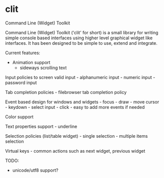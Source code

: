 clit
====

Command Line (Widget) Toolkit

Command Line (Widget) Toolkit ('clit' for short) is a small library for writing simple
console based interfaces using higher level graphical widget like interfaces.
It has been designed to be simple to use, extend and integrate. 

Current features:

* Animation support
    - sideways scrolling text 

Input policies to screen valid input
    - alphanumeric input
    - numeric input
    - password input

Tab completion policies
    - filebrowser tab completion policy

Event based design for windows and widgets
    - focus
    - draw
    - move cursor
    - keydown
    - select input
    - click
    - easy to add more events if needed

Color support

Text properties support
    - underline

Selection policies (list/table widget)
    - single selection
    - multiple items selection

Virtual keys
    - common actions such as next widget, previous widget

TODO:
- unicode/utf8 support?

